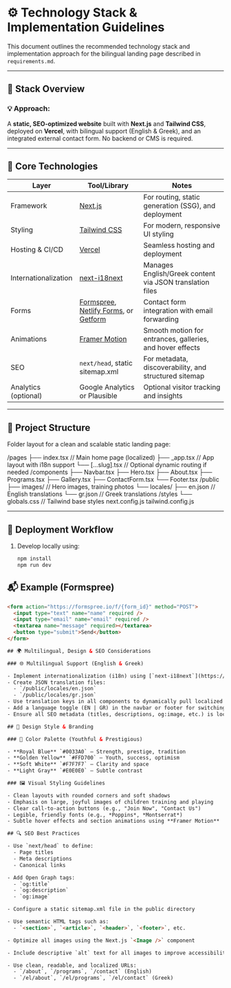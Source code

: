 # ⚙️ Technology Stack & Implementation Guidelines

This document outlines the recommended technology stack and implementation approach for the bilingual landing page described in `requirements.md`.

---

## 🧱 Stack Overview

### 💡 Approach:
A **static, SEO-optimized website** built with **Next.js** and **Tailwind CSS**, deployed on **Vercel**, with bilingual support (English & Greek), and an integrated external contact form. No backend or CMS is required.

---

## 🧰 Core Technologies

| Layer            | Tool/Library                     | Notes |
|------------------|----------------------------------|-------|
| Framework        | [Next.js](https://nextjs.org)    | For routing, static generation (SSG), and deployment |
| Styling          | [Tailwind CSS](https://tailwindcss.com) | For modern, responsive UI styling |
| Hosting & CI/CD  | [Vercel](https://vercel.com)     | Seamless hosting and deployment |
| Internationalization | [next-i18next](https://github.com/i18next/next-i18next) | Manages English/Greek content via JSON translation files |
| Forms            | [Formspree](https://formspree.io), [Netlify Forms](https://docs.netlify.com/forms/setup/), or [Getform](https://getform.io) | Contact form integration with email forwarding |
| Animations       | [Framer Motion](https://www.framer.com/motion/) | Smooth motion for entrances, galleries, and hover effects |
| SEO              | `next/head`, static sitemap.xml | For metadata, discoverability, and structured sitemap |
| Analytics (optional) | Google Analytics or Plausible | Optional visitor tracking and insights |

---

## 📁 Project Structure

Folder layout for a clean and scalable static landing page:

/pages
├── index.tsx // Main home page (localized)
├── _app.tsx // App layout with i18n support
└── [...slug].tsx // Optional dynamic routing if needed
/components
├── Navbar.tsx
├── Hero.tsx
├── About.tsx
├── Programs.tsx
├── Gallery.tsx
├── ContactForm.tsx
└── Footer.tsx
/public
├── images/ // Hero images, training photos
└── locales/
├── en.json // English translations
└── gr.json // Greek translations
/styles
└── globals.css // Tailwind base styles
next.config.js
tailwind.config.js


---

## 🚀 Deployment Workflow

1. Develop locally using:
   ```bash
   npm install
   npm run dev

## 📬 Example (Formspree)

```html
<form action="https://formspree.io/f/{form_id}" method="POST">
  <input type="text" name="name" required />
  <input type="email" name="email" required />
  <textarea name="message" required></textarea>
  <button type="submit">Send</button>
</form>

## 🌍 Multilingual, Design & SEO Considerations

### 🌐 Multilingual Support (English & Greek)

- Implement internationalization (i18n) using [`next-i18next`](https://github.com/i18next/next-i18next).
- Create JSON translation files:
  - `/public/locales/en.json`
  - `/public/locales/gr.json`
- Use translation keys in all components to dynamically pull localized content.
- Add a language toggle (EN | GR) in the navbar or footer for switching languages.
- Ensure all SEO metadata (titles, descriptions, og:image, etc.) is localized per language.

## 🎨 Design Style & Branding

### 🎨 Color Palette (Youthful & Prestigious)

- **Royal Blue** `#0033A0` – Strength, prestige, tradition  
- **Golden Yellow** `#FFD700` – Youth, success, optimism  
- **Soft White** `#F7F7F7` – Clarity and space  
- **Light Gray** `#E0E0E0` – Subtle contrast  

### 🖼️ Visual Styling Guidelines

- Clean layouts with rounded corners and soft shadows  
- Emphasis on large, joyful images of children training and playing  
- Clear call-to-action buttons (e.g., "Join Now", "Contact Us")  
- Legible, friendly fonts (e.g., *Poppins*, *Montserrat*)  
- Subtle hover effects and section animations using **Framer Motion**

## 🔍 SEO Best Practices

- Use `next/head` to define:
  - Page titles  
  - Meta descriptions  
  - Canonical links

- Add Open Graph tags:
  - `og:title`
  - `og:description`
  - `og:image`

- Configure a static sitemap.xml file in the public directory

- Use semantic HTML tags such as:
  - `<section>`, `<article>`, `<header>`, `<footer>`, etc.

- Optimize all images using the Next.js `<Image />` component

- Include descriptive `alt` text for all images to improve accessibility and SEO

- Use clean, readable, and localized URLs:
  - `/about`, `/programs`, `/contact` (English)
  - `/el/about`, `/el/programs`, `/el/contact` (Greek)
